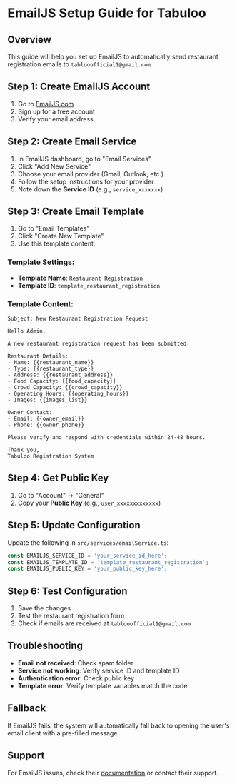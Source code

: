 # EmailJS Setup Guide for Tabuloo

## Overview
This guide will help you set up EmailJS to automatically send restaurant registration emails to `tablooofficial1@gmail.com`.

## Step 1: Create EmailJS Account
1. Go to [EmailJS.com](https://www.emailjs.com/)
2. Sign up for a free account
3. Verify your email address

## Step 2: Create Email Service
1. In EmailJS dashboard, go to "Email Services"
2. Click "Add New Service"
3. Choose your email provider (Gmail, Outlook, etc.)
4. Follow the setup instructions for your provider
5. Note down the **Service ID** (e.g., `service_xxxxxxx`)

## Step 3: Create Email Template
1. Go to "Email Templates"
2. Click "Create New Template"
3. Use this template content:

### Template Settings:
- **Template Name**: `Restaurant Registration`
- **Template ID**: `template_restaurant_registration`

### Template Content:
```
Subject: New Restaurant Registration Request

Hello Admin,

A new restaurant registration request has been submitted.

Restaurant Details:
- Name: {{restaurant_name}}
- Type: {{restaurant_type}}
- Address: {{restaurant_address}}
- Food Capacity: {{food_capacity}}
- Crowd Capacity: {{crowd_capacity}}
- Operating Hours: {{operating_hours}}
- Images: {{images_list}}

Owner Contact:
- Email: {{owner_email}}
- Phone: {{owner_phone}}

Please verify and respond with credentials within 24-48 hours.

Thank you,
Tabuloo Registration System
```

## Step 4: Get Public Key
1. Go to "Account" → "General"
2. Copy your **Public Key** (e.g., `user_xxxxxxxxxxxxx`)

## Step 5: Update Configuration
Update the following in `src/services/emailService.ts`:

```typescript
const EMAILJS_SERVICE_ID = 'your_service_id_here';
const EMAILJS_TEMPLATE_ID = 'template_restaurant_registration';
const EMAILJS_PUBLIC_KEY = 'your_public_key_here';
```

## Step 6: Test Configuration
1. Save the changes
2. Test the restaurant registration form
3. Check if emails are received at `tablooofficial1@gmail.com`

## Troubleshooting
- **Email not received**: Check spam folder
- **Service not working**: Verify service ID and template ID
- **Authentication error**: Check public key
- **Template error**: Verify template variables match the code

## Fallback
If EmailJS fails, the system will automatically fall back to opening the user's email client with a pre-filled message.

## Support
For EmailJS issues, check their [documentation](https://www.emailjs.com/docs/) or contact their support.
